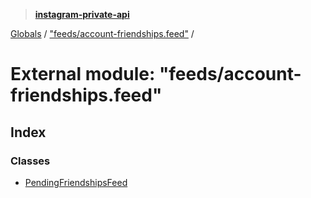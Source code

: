 > **[instagram-private-api](../README.md)**

[Globals](../README.md) / ["feeds/account-friendships.feed"](_feeds_account_friendships_feed_.md) /

# External module: "feeds/account-friendships.feed"

## Index

### Classes

* [PendingFriendshipsFeed](../classes/_feeds_account_friendships_feed_.pendingfriendshipsfeed.md)